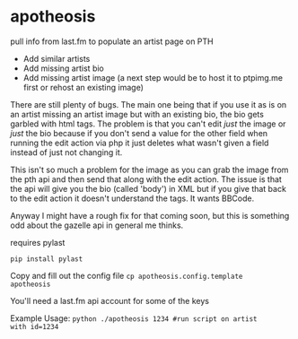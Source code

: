 # apotheosis
pull info from last.fm to populate an artist page on PTH

* Add similar artists
* Add missing artist bio
* Add missing artist image (a next step would be to host it to ptpimg.me first or rehost an existing image)

There are still plenty of bugs.
The main one being that if you use it as is on an artist missing an artist image but with an existing bio, the bio gets garbled with html tags.
The problem is that you can't edit _just_ the image or _just_ the bio because if you don't send a value for the other field when running the edit action via php it just deletes what wasn't given a field instead of just not changing it.

This isn't so much a problem for the image as you can grab the image from the pth api and then send that along with the edit action.
The issue is that the api will give you the bio (called 'body') in XML but if you give that back to the edit action it doesn't understand the tags. It wants BBCode.

Anyway I might have a rough fix for that coming soon, but this is something odd about the gazelle api in general me thinks.


requires pylast

<code>pip install pylast</code>

Copy and fill out the config file
<code>cp apotheosis.config.template apotheosis</code>

You'll need a last.fm api account for some of the keys

Example Usage:
<code>python ./apotheosis 1234 #run script on artist with id=1234</code>
